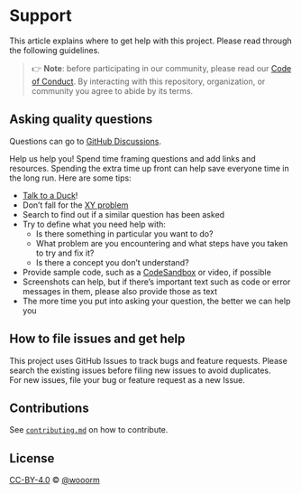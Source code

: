 # Support

This article explains where to get help with this project.
Please read through the following guidelines.

> 👉 **Note**: before participating in our community, please read our
> [Code of Conduct][coc].
> By interacting with this repository, organization, or community you agree to
> abide by its terms.

## Asking quality questions

Questions can go to [GitHub Discussions][chat].

Help us help you!
Spend time framing questions and add links and resources.
Spending the extra time up front can help save everyone time in the long run.
Here are some tips:

*   [Talk to a Duck][rubberduck]!
*   Don’t fall for the [XY problem][xy]
*   Search to find out if a similar question has been asked
*   Try to define what you need help with:
    *   Is there something in particular you want to do?
    *   What problem are you encountering and what steps have you taken to try
        and fix it?
    *   Is there a concept you don’t understand?
*   Provide sample code, such as a [CodeSandbox][cs] or video, if possible
*   Screenshots can help, but if there’s important text such as code or error
    messages in them, please also provide those as text
*   The more time you put into asking your question, the better we can help you

## How to file issues and get help  

This project uses GitHub Issues to track bugs and feature requests. 
Please search the existing issues before filing new issues to avoid duplicates.  
For new issues, file your bug or feature request as a new Issue.

## Contributions

See [`contributing.md`][contributing] on how to contribute.

## License

[CC-BY-4.0][license] © [@wooorm][author]

<!-- Definitions -->

[license]: https://creativecommons.org/licenses/by/4.0/

[author]: https://github.com/remarkjs/.github/blob/main/support.md

[coc]: https://github.com/remarkjs/.github/blob/main/code-of-conduct.md

[rubberduck]: https://rubberduckdebugging.com

[xy]: https://meta.stackexchange.com/questions/66377/what-is-the-xy-problem/66378#66378

[chat]: https://github.com/scottgriv/River-Charts/discussions

[cs]: https://codesandbox.io

[contributing]: contributing.md